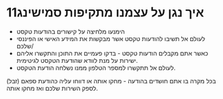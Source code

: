 
# 11איך נגן על עצמנו מתקיפות סמישינג

* הימנעו מלחיצה על קישורים בהודעות טקסט  
* לעולם אל תשיבו להודעות טקסט אשר מבקשות את המידע האישי או הפיננסי שלכם/  
* כאשר אתם מקבלים הודעות טקסט \- בדקו פעמיים את התוכן והתקשרו אליהם ישירות על מנת לוודא שהודעת הטקסט לגיטימית.  
* לעולם אל תתקשרו למספר הטלפון ממנו נשלחה הודעת הטקסט.

בכל מקרה בו אתם חושדים בהודעה \- מחקו אותה או דווחו עליה כהודעת ספאם (זבל) לספק השירות שלכם ואז מחקו אותה.

